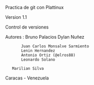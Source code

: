 Practica de git con Plattinux

Version 1.1

Control de versiones



Autores :  Bruno Palacios
	   Dylan Nuñez

           Juan Carlos Monsalve Sarmiento
           Lenin Hernandez
 	       Antonio Ortiz (@elros88)
	       Leonardo Solano

	   Marilian Silva



Caracas - Venezuela

